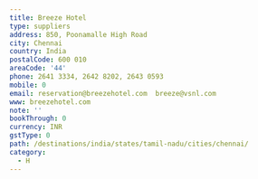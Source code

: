 ```yaml
---
title: Breeze Hotel
type: suppliers
address: 850, Poonamalle High Road
city: Chennai
country: India
postalCode: 600 010
areaCode: '44'
phone: 2641 3334, 2642 8202, 2643 0593
mobile: 0
email: reservation@breezehotel.com  breeze@vsnl.com
www: breezehotel.com
note: ''
bookThrough: 0
currency: INR
gstType: 0
path: /destinations/india/states/tamil-nadu/cities/chennai/
category:
  - H
---
```


